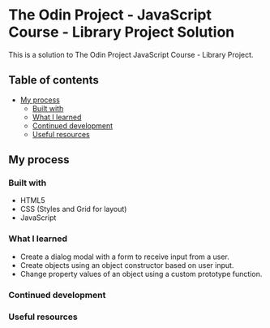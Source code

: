 # The Odin Project - JavaScript Course - Library Project Solution

This is a solution to The Odin Project JavaScript Course - Library Project.

## Table of contents

- [My process](#my-process)
  - [Built with](#built-with)
  - [What I learned](#what-i-learned)
  - [Continued development](#continued-development)
  - [Useful resources](#useful-resources)

## My process

### Built with

- HTML5
- CSS (Styles and Grid for layout)
- JavaScript

### What I learned

 - Create a dialog modal with a form to receive input from a user.
 - Create objects using an object constructor based on user input.
 - Change property values of an object using a custom prototype function. 

### Continued development

### Useful resources